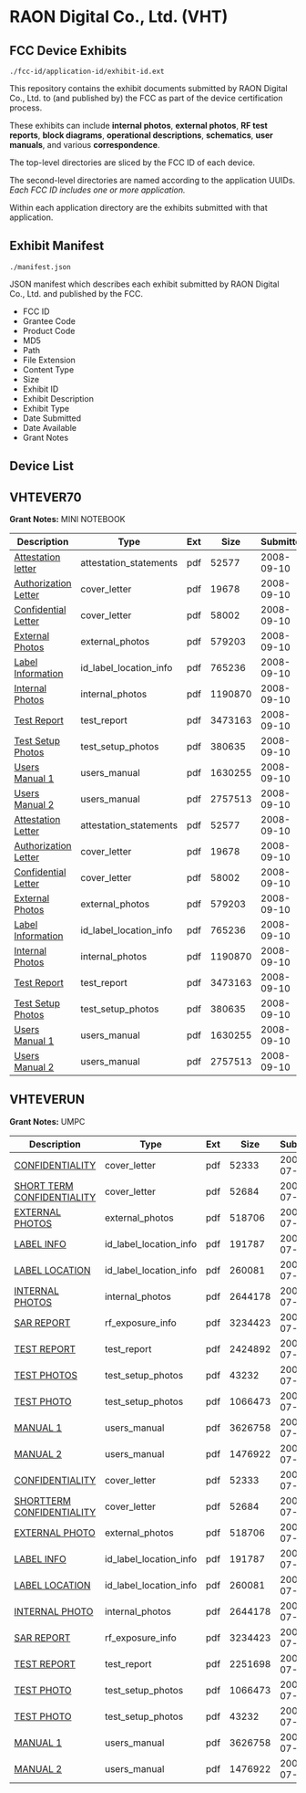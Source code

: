 # RAON Digital Co., Ltd. (VHT)
## FCC Device Exhibits

```
./fcc-id/application-id/exhibit-id.ext
```

This repository contains the exhibit documents submitted by RAON Digital Co., Ltd. to (and published by) the FCC as part of the device certification process.

These exhibits can include **internal photos**, **external photos**, **RF test reports**, **block diagrams**, **operational descriptions**, **schematics**, **user manuals**, and various **correspondence**.

The top-level directories are sliced by the FCC ID of each device.

The second-level directories are named according to the application UUIDs. *Each FCC ID includes one or more application.*

Within each application directory are the exhibits submitted with that application. 

## Exhibit Manifest

```
./manifest.json
```

JSON manifest which describes each exhibit submitted by RAON Digital Co., Ltd. and published by the FCC.

- FCC ID
- Grantee Code
- Product Code
- MD5
- Path
- File Extension
- Content Type
- Size
- Exhibit ID
- Exhibit Description
- Exhibit Type
- Date Submitted
- Date Available
- Grant Notes

## Device List
## VHTEVER70
**Grant Notes:** MINI NOTEBOOK

| Description | Type | Ext | Size | Submitted | Available |
| ----------- | ---- | --- | ---- | --------- | --------- |
| [Attestation letter](VHTEVER70/45ab32a666fb7e523c14558d57a48e7a/998804.pdf) | attestation_statements | pdf | 52577 | 2008-09-10 | 2008-09-11 |
| [Authorization Letter](VHTEVER70/45ab32a666fb7e523c14558d57a48e7a/998805.pdf) | cover_letter | pdf | 19678 | 2008-09-10 | 2008-09-11 |
| [Confidential Letter](VHTEVER70/45ab32a666fb7e523c14558d57a48e7a/998806.pdf) | cover_letter | pdf | 58002 | 2008-09-10 | 2008-09-11 |
| [External Photos](VHTEVER70/45ab32a666fb7e523c14558d57a48e7a/998799.pdf) | external_photos | pdf | 579203 | 2008-09-10 | 2008-09-11 |
| [Label Information](VHTEVER70/45ab32a666fb7e523c14558d57a48e7a/998807.pdf) | id_label_location_info | pdf | 765236 | 2008-09-10 | 2008-09-11 |
| [Internal Photos](VHTEVER70/45ab32a666fb7e523c14558d57a48e7a/998800.pdf) | internal_photos | pdf | 1190870 | 2008-09-10 | 2008-09-11 |
| [Test Report](VHTEVER70/45ab32a666fb7e523c14558d57a48e7a/998808.pdf) | test_report | pdf | 3473163 | 2008-09-10 | 2008-09-11 |
| [Test Setup Photos](VHTEVER70/45ab32a666fb7e523c14558d57a48e7a/998803.pdf) | test_setup_photos | pdf | 380635 | 2008-09-10 | 2008-09-11 |
| [Users Manual 1](VHTEVER70/45ab32a666fb7e523c14558d57a48e7a/998801.pdf) | users_manual | pdf | 1630255 | 2008-09-10 | 2008-09-11 |
| [Users Manual 2](VHTEVER70/45ab32a666fb7e523c14558d57a48e7a/998816.pdf) | users_manual | pdf | 2757513 | 2008-09-10 | 2008-09-11 |
| [Attestation Letter](VHTEVER70/af7b6d52dab3867daae514389f915d81/998804.pdf) | attestation_statements | pdf | 52577 | 2008-09-10 | 2008-09-11 |
| [Authorization Letter](VHTEVER70/af7b6d52dab3867daae514389f915d81/998805.pdf) | cover_letter | pdf | 19678 | 2008-09-10 | 2008-09-11 |
| [Confidential Letter](VHTEVER70/af7b6d52dab3867daae514389f915d81/998806.pdf) | cover_letter | pdf | 58002 | 2008-09-10 | 2008-09-11 |
| [External Photos](VHTEVER70/af7b6d52dab3867daae514389f915d81/998799.pdf) | external_photos | pdf | 579203 | 2008-09-10 | 2009-03-09 |
| [Label Information](VHTEVER70/af7b6d52dab3867daae514389f915d81/998807.pdf) | id_label_location_info | pdf | 765236 | 2008-09-10 | 2008-09-11 |
| [Internal Photos](VHTEVER70/af7b6d52dab3867daae514389f915d81/998800.pdf) | internal_photos | pdf | 1190870 | 2008-09-10 | 2009-03-09 |
| [Test Report](VHTEVER70/af7b6d52dab3867daae514389f915d81/998808.pdf) | test_report | pdf | 3473163 | 2008-09-10 | 2008-09-11 |
| [Test Setup Photos](VHTEVER70/af7b6d52dab3867daae514389f915d81/998803.pdf) | test_setup_photos | pdf | 380635 | 2008-09-10 | 2009-03-09 |
| [Users Manual 1](VHTEVER70/af7b6d52dab3867daae514389f915d81/998801.pdf) | users_manual | pdf | 1630255 | 2008-09-10 | 2009-03-09 |
| [Users Manual 2](VHTEVER70/af7b6d52dab3867daae514389f915d81/998816.pdf) | users_manual | pdf | 2757513 | 2008-09-10 | 2009-03-09 |
## VHTEVERUN
**Grant Notes:** UMPC

| Description | Type | Ext | Size | Submitted | Available |
| ----------- | ---- | --- | ---- | --------- | --------- |
| [CONFIDENTIALITY](VHTEVERUN/58c8f8cbe564db28b3e38e6bbdd71c85/823612.pdf) | cover_letter | pdf | 52333 | 2007-07-31 | 2007-08-01 |
| [SHORT TERM CONFIDENTIALITY](VHTEVERUN/58c8f8cbe564db28b3e38e6bbdd71c85/823616.pdf) | cover_letter | pdf | 52684 | 2007-07-31 | 2007-08-01 |
| [EXTERNAL PHOTOS](VHTEVERUN/58c8f8cbe564db28b3e38e6bbdd71c85/823622.pdf) | external_photos | pdf | 518706 | 2007-07-31 | 2007-09-15 |
| [LABEL INFO](VHTEVERUN/58c8f8cbe564db28b3e38e6bbdd71c85/823613.pdf) | id_label_location_info | pdf | 191787 | 2007-07-31 | 2007-08-01 |
| [LABEL LOCATION](VHTEVERUN/58c8f8cbe564db28b3e38e6bbdd71c85/823614.pdf) | id_label_location_info | pdf | 260081 | 2007-07-31 | 2007-08-01 |
| [INTERNAL PHOTOS](VHTEVERUN/58c8f8cbe564db28b3e38e6bbdd71c85/823624.pdf) | internal_photos | pdf | 2644178 | 2007-07-31 | 2007-09-15 |
| [SAR REPORT](VHTEVERUN/58c8f8cbe564db28b3e38e6bbdd71c85/823615.pdf) | rf_exposure_info | pdf | 3234423 | 2007-07-31 | 2007-08-01 |
| [TEST REPORT](VHTEVERUN/58c8f8cbe564db28b3e38e6bbdd71c85/823620.pdf) | test_report | pdf | 2424892 | 2007-07-31 | 2007-08-01 |
| [TEST PHOTOS](VHTEVERUN/58c8f8cbe564db28b3e38e6bbdd71c85/823618.pdf) | test_setup_photos | pdf | 43232 | 2007-07-31 | 2007-08-01 |
| [TEST PHOTO](VHTEVERUN/58c8f8cbe564db28b3e38e6bbdd71c85/823636.pdf) | test_setup_photos | pdf | 1066473 | 2007-07-31 | 2007-09-15 |
| [MANUAL 1](VHTEVERUN/58c8f8cbe564db28b3e38e6bbdd71c85/823634.pdf) | users_manual | pdf | 3626758 | 2007-07-31 | 2007-09-15 |
| [MANUAL 2](VHTEVERUN/58c8f8cbe564db28b3e38e6bbdd71c85/823635.pdf) | users_manual | pdf | 1476922 | 2007-07-31 | 2007-09-15 |
| [CONFIDENTIALITY](VHTEVERUN/3285c1a2c93c11bec727190ab91bfd7d/823612.pdf) | cover_letter | pdf | 52333 | 2007-07-31 | 2007-08-01 |
| [SHORTTERM CONFIDENTIALITY](VHTEVERUN/3285c1a2c93c11bec727190ab91bfd7d/823616.pdf) | cover_letter | pdf | 52684 | 2007-07-31 | 2007-08-01 |
| [EXTERNAL PHOTO](VHTEVERUN/3285c1a2c93c11bec727190ab91bfd7d/823622.pdf) | external_photos | pdf | 518706 | 2007-07-31 | 2007-09-15 |
| [LABEL INFO](VHTEVERUN/3285c1a2c93c11bec727190ab91bfd7d/823613.pdf) | id_label_location_info | pdf | 191787 | 2007-07-31 | 2007-08-01 |
| [LABEL LOCATION](VHTEVERUN/3285c1a2c93c11bec727190ab91bfd7d/823614.pdf) | id_label_location_info | pdf | 260081 | 2007-07-31 | 2007-08-01 |
| [INTERNAL PHOTO](VHTEVERUN/3285c1a2c93c11bec727190ab91bfd7d/823624.pdf) | internal_photos | pdf | 2644178 | 2007-07-31 | 2007-09-15 |
| [SAR REPORT](VHTEVERUN/3285c1a2c93c11bec727190ab91bfd7d/823615.pdf) | rf_exposure_info | pdf | 3234423 | 2007-07-31 | 2007-08-01 |
| [TEST REPORT](VHTEVERUN/3285c1a2c93c11bec727190ab91bfd7d/823665.pdf) | test_report | pdf | 2251698 | 2007-07-31 | 2007-08-01 |
| [TEST PHOTO](VHTEVERUN/3285c1a2c93c11bec727190ab91bfd7d/823636.pdf) | test_setup_photos | pdf | 1066473 | 2007-07-31 | 2007-09-15 |
| [TEST PHOTO](VHTEVERUN/3285c1a2c93c11bec727190ab91bfd7d/823618.pdf) | test_setup_photos | pdf | 43232 | 2007-07-31 | 2007-08-01 |
| [MANUAL 1](VHTEVERUN/3285c1a2c93c11bec727190ab91bfd7d/823634.pdf) | users_manual | pdf | 3626758 | 2007-07-31 | 2007-09-15 |
| [MANUAL 2](VHTEVERUN/3285c1a2c93c11bec727190ab91bfd7d/823635.pdf) | users_manual | pdf | 1476922 | 2007-07-31 | 2007-09-15 |
